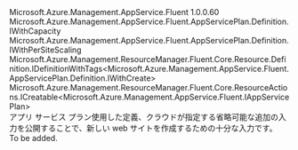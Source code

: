 <Type Name="IWithCreate" FullName="Microsoft.Azure.Management.AppService.Fluent.AppServicePlan.Definition.IWithCreate">
  <TypeSignature Language="C#" Value="public interface IWithCreate : Microsoft.Azure.Management.AppService.Fluent.AppServicePlan.Definition.IWithCapacity, Microsoft.Azure.Management.AppService.Fluent.AppServicePlan.Definition.IWithPerSiteScaling, Microsoft.Azure.Management.ResourceManager.Fluent.Core.Resource.Definition.IDefinitionWithTags&lt;Microsoft.Azure.Management.AppService.Fluent.AppServicePlan.Definition.IWithCreate&gt;, Microsoft.Azure.Management.ResourceManager.Fluent.Core.ResourceActions.ICreatable&lt;Microsoft.Azure.Management.AppService.Fluent.IAppServicePlan&gt;" />
  <TypeSignature Language="ILAsm" Value=".class public interface auto ansi abstract IWithCreate implements class Microsoft.Azure.Management.AppService.Fluent.AppServicePlan.Definition.IWithCapacity, class Microsoft.Azure.Management.AppService.Fluent.AppServicePlan.Definition.IWithPerSiteScaling, class Microsoft.Azure.Management.ResourceManager.Fluent.Core.Resource.Definition.IDefinitionWithTags`1&lt;class Microsoft.Azure.Management.AppService.Fluent.AppServicePlan.Definition.IWithCreate&gt;, class Microsoft.Azure.Management.ResourceManager.Fluent.Core.ResourceActions.ICreatable`1&lt;class Microsoft.Azure.Management.AppService.Fluent.IAppServicePlan&gt;, class Microsoft.Azure.Management.ResourceManager.Fluent.Core.ResourceActions.IIndexable" />
  <TypeSignature Language="DocId" Value="T:Microsoft.Azure.Management.AppService.Fluent.AppServicePlan.Definition.IWithCreate" />
  <TypeSignature Language="VB.NET" Value="Public Interface IWithCreate&#xA;Implements ICreatable(Of IAppServicePlan), IDefinitionWithTags(Of IWithCreate), IWithCapacity, IWithPerSiteScaling" />
  <TypeSignature Language="F#" Value="type IWithCreate = interface&#xA;    interface IWithPerSiteScaling&#xA;    interface IWithCapacity&#xA;    interface ICreatable&lt;IAppServicePlan&gt;&#xA;    interface IIndexable&#xA;    interface IDefinitionWithTags&lt;IWithCreate&gt;" />
  <AssemblyInfo>
    <AssemblyName>Microsoft.Azure.Management.AppService.Fluent</AssemblyName>
    <AssemblyVersion>1.0.0.60</AssemblyVersion>
  </AssemblyInfo>
  <Interfaces>
    <Interface>
      <InterfaceName>Microsoft.Azure.Management.AppService.Fluent.AppServicePlan.Definition.IWithCapacity</InterfaceName>
    </Interface>
    <Interface>
      <InterfaceName>Microsoft.Azure.Management.AppService.Fluent.AppServicePlan.Definition.IWithPerSiteScaling</InterfaceName>
    </Interface>
    <Interface>
      <InterfaceName>Microsoft.Azure.Management.ResourceManager.Fluent.Core.Resource.Definition.IDefinitionWithTags&lt;Microsoft.Azure.Management.AppService.Fluent.AppServicePlan.Definition.IWithCreate&gt;</InterfaceName>
    </Interface>
    <Interface>
      <InterfaceName>Microsoft.Azure.Management.ResourceManager.Fluent.Core.ResourceActions.ICreatable&lt;Microsoft.Azure.Management.AppService.Fluent.IAppServicePlan&gt;</InterfaceName>
    </Interface>
  </Interfaces>
  <Docs>
    <summary>
            アプリ サービス プラン使用した定義、クラウドが指定する省略可能な追加の入力を公開することで、新しい web サイトを作成するための十分な入力です。
            </summary>
    <remarks>To be added.</remarks>
  </Docs>
  <Members />
</Type>
